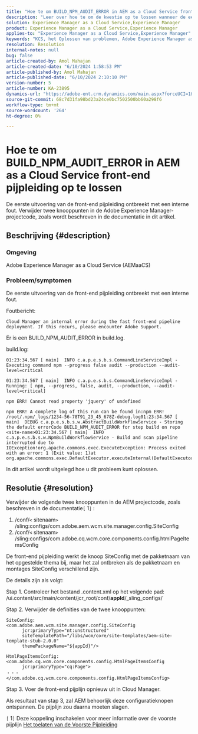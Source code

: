 ```yaml
---
title: "Hoe te om BUILD_NPM_AUDIT_ERROR in AEM as a Cloud Service front-end pijpleiding op te lossen"
description: "Leer over hoe te om de kwestie op te lossen wanneer de eerste uitvoering van de front-end pijpleiding met een interne fout in Adobe Experience Manager ontbreekt."
solution: Experience Manager as a Cloud Service,Experience Manager
product: Experience Manager as a Cloud Service,Experience Manager
applies-to: "Experience Manager as a Cloud Service,Experience Manager"
keywords: "KCS, het Oplossen van problemen, Adobe Experience Manager as a Cloud Service, AEM as a Cloud Service, BUILD_NPM_AUDIT_ERROR, AEMaaCS, front-end pijpleiding"
resolution: Resolution
internal-notes: null
bug: false
article-created-by: Amol Mahajan
article-created-date: "6/10/2024 1:58:53 PM"
article-published-by: Amol Mahajan
article-published-date: "6/10/2024 2:10:10 PM"
version-number: 5
article-number: KA-23895
dynamics-url: "https://adobe-ent.crm.dynamics.com/main.aspx?forceUCI=1&pagetype=entityrecord&etn=knowledgearticle&id=7a94468f-3127-ef11-840b-000d3a372703"
source-git-commit: 68c7d31fa98bd23a24ce0bc7502500bb60a298f6
workflow-type: tm+mt
source-wordcount: '264'
ht-degree: 0%

---
```


# Hoe te om BUILD_NPM_AUDIT_ERROR in AEM as a Cloud Service front-end pijpleiding op te lossen


De eerste uitvoering van de front-end pijpleiding ontbreekt met een interne fout. Verwijder twee knooppunten in de Adobe Experience Manager-projectcode, zoals wordt beschreven in de documentatie in dit artikel.

## Beschrijving {#description}


### <b>Omgeving</b>

Adobe Experience Manager as a Cloud Service (AEMaaCS)



### <b>Probleem/symptomen</b>

De eerste uitvoering van de front-end pijpleiding ontbreekt met een interne fout.

Foutbericht:


```
Cloud Manager an internal error during the fast front-end pipeline deployment. If this recurs, please encounter Adobe Support.
```




Er is een BUILD_NPM_AUDIT_ERROR in build.log.

build.log:


```
01:23:34.567 [ main]  INFO c.a.p.e.s.b.s.CommandLineServiceImpl - Executing command npm --progress false audit --production --audit-level=critical

01:23:34.567 [ main]  INFO c.a.p.e.s.b.s.CommandLineServiceImpl - Running: [ npm, --progress, false, audit, --production, --audit-level=critical] 

npm ERR! Cannot read property 'jquery' of undefined
```







```
npm ERR! A complete log of this run can be found in:npm ERR! /root/.npm/_logs/1234-56-78T91_23_45_678Z-debug.log01:23:34.567 [ main]  DEBUG c.a.p.e.s.b.s.w.AbstractBuildWorkflowService - Storing the default errorCode BUILD_NPM_AUDIT_ERROR for step build on repo <site-name>01:23:34.567 [ main]  INFO c.a.p.e.s.b.s.w.NpmBuildWorkflowService - Build and scan pipeline interrupted due to IOException!org.apache.commons.exec.ExecuteException: Process exited with an error: 1 (Exit value: 1)at org.apache.commons.exec.DefaultExecutor.executeInternal(DefaultExecutor.java:404)
```


In dit artikel wordt uitgelegd hoe u dit probleem kunt oplossen.




## Resolutie {#resolution}


Verwijder de volgende twee knooppunten in de AEM projectcode, zoals beschreven in de documentatie`[` 1`]` :

1. /conf/`<` sitenaam`>` /sling:configs/com.adobe.aem.wcm.site.manager.config.SiteConfig
2. /conf/`<` sitenaam`>` /sling:configs/com.adobe.cq.wcm.core.components.config.htmlPageItemsConfig

De front-end pijpleiding werkt de knoop SiteConfig met de pakketnaam van het opgestelde thema bij, maar het zal ontbreken als de pakketnaam en montages SiteConfig verschillend zijn.

De details zijn als volgt:

Stap 1. Controleer het bestand .content.xml op het volgende pad: /ui.content/src/main/content/jcr_root/conf/__appId__/_sling_configs/

Stap 2. Verwijder de definities van de twee knooppunten:


```
SiteConfig:
<com.adobe.aem.wcm.site.manager.config.SiteConfig
      jcr:primaryType="nt:unstructured"
      siteTemplatePath="/libs/wcm/core/site-templates/aem-site-template-stub-2.0.0"
      themePackageName="${appId}"/>
```



```
HtmlPageItemsConfig:
<com.adobe.cq.wcm.core.components.config.HtmlPageItemsConfig
      jcr:primaryType="cq:Page">
・・・
</com.adobe.cq.wcm.core.components.config.HtmlPageItemsConfig>
```


Stap 3. Voer de front-end pijplijn opnieuw uit in Cloud Manager.

Als resultaat van stap 3, zal AEM behoorlijk deze configuratieknopen ontspannen. De pijplijn zou daarna moeten slagen.

`[` 1`]`  Deze koppeling inschakelen voor meer informatie over de voorste pijplijn [Het toelaten van de Voorste Pijpleiding](https://experienceleague.adobe.com/en/docs/experience-manager-cloud-service/content/sites/administering/site-creation/enable-front-end-pipeline#technical-details)
